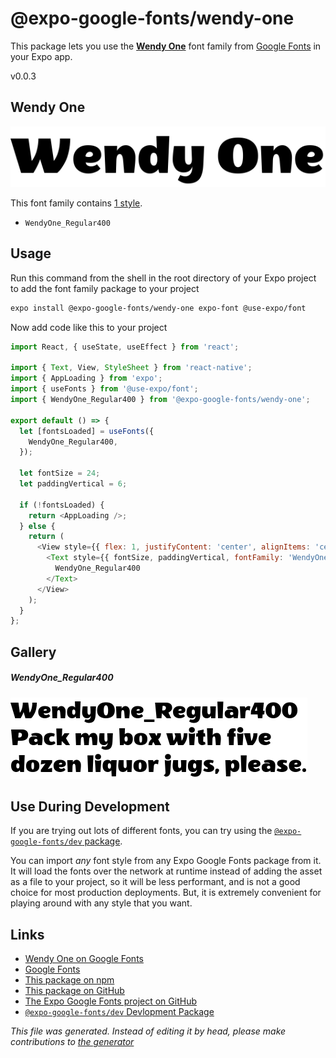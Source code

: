 # @expo-google-fonts/wendy-one

This package lets you use the [**Wendy One**](https://fonts.google.com/specimen/Wendy+One) font family from [Google Fonts](https://fonts.google.com/) in your Expo app.

v0.0.3

## Wendy One

![Wendy One](./font-family.png)

This font family contains [1 style](#gallery).

- `WendyOne_Regular400`

## Usage

Run this command from the shell in the root directory of your Expo project to add the font family package to your project
```sh
expo install @expo-google-fonts/wendy-one expo-font @use-expo/font
```

Now add code like this to your project
```js
import React, { useState, useEffect } from 'react';

import { Text, View, StyleSheet } from 'react-native';
import { AppLoading } from 'expo';
import { useFonts } from '@use-expo/font';
import { WendyOne_Regular400 } from '@expo-google-fonts/wendy-one';

export default () => {
  let [fontsLoaded] = useFonts({
    WendyOne_Regular400,
  });

  let fontSize = 24;
  let paddingVertical = 6;

  if (!fontsLoaded) {
    return <AppLoading />;
  } else {
    return (
      <View style={{ flex: 1, justifyContent: 'center', alignItems: 'center' }}>
        <Text style={{ fontSize, paddingVertical, fontFamily: 'WendyOne_Regular400' }}>
          WendyOne_Regular400
        </Text>
      </View>
    );
  }
};

```

## Gallery

##### WendyOne_Regular400
![WendyOne_Regular400](./dea9bd8409f75210fc0600c72f08d7b21019e5e663c7dcff913dc8f003587379.ttf.png)


## Use During Development

If you are trying out lots of different fonts, you can try using the [`@expo-google-fonts/dev` package](https://www.npmjs.com/package/@expo-google-fonts/dev).

You can import *any* font style from any Expo Google Fonts package from it. It will load the fonts
over the network at runtime instead of adding the asset as a file to your project, so it will be 
less performant, and is not a good choice for most production deployments. But, it is extremely convenient
for playing around with any style that you want.

## Links

- [Wendy One on Google Fonts](https://fonts.google.com/specimen/Wendy+One)
- [Google Fonts](https://fonts.google.com/)
- [This package on npm](https://www.npmjs.com/package/@expo-google-fonts/wendy-one)
- [This package on GitHub](https://github.com/expo/google-fonts/tree/master/font-packages/wendy-one)
- [The Expo Google Fonts project on GitHub](https://github.com/expo/google-fonts)
- [`@expo-google-fonts/dev` Devlopment Package](https://github.com/expo/google-fonts/tree/master/font-packages/dev)


*This file was generated. Instead of editing it by head, please make contributions to [the generator](https://github.com/expo/google-fonts/tree/master/packages/generator)*
